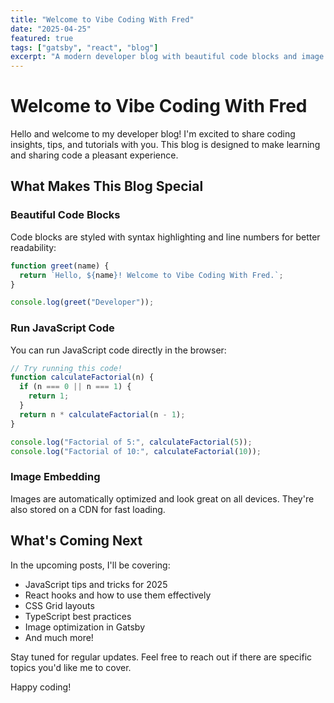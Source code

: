 ```yaml
---
title: "Welcome to Vibe Coding With Fred"
date: "2025-04-25"
featured: true
tags: ["gatsby", "react", "blog"]
excerpt: "A modern developer blog with beautiful code blocks and image embedding."
---
```


# Welcome to Vibe Coding With Fred

Hello and welcome to my developer blog! I'm excited to share coding insights, tips, and tutorials with you. This blog is designed to make learning and sharing code a pleasant experience.

## What Makes This Blog Special

### Beautiful Code Blocks

Code blocks are styled with syntax highlighting and line numbers for better readability:

```javascript
function greet(name) {
  return `Hello, ${name}! Welcome to Vibe Coding With Fred.`;
}

console.log(greet("Developer"));
```

### Run JavaScript Code

You can run JavaScript code directly in the browser:

```javascript
// Try running this code!
function calculateFactorial(n) {
  if (n === 0 || n === 1) {
    return 1;
  }
  return n * calculateFactorial(n - 1);
}

console.log("Factorial of 5:", calculateFactorial(5));
console.log("Factorial of 10:", calculateFactorial(10));
```

### Image Embedding

Images are automatically optimized and look great on all devices. They're also stored on a CDN for fast loading.

## What's Coming Next

In the upcoming posts, I'll be covering:

- JavaScript tips and tricks for 2025
- React hooks and how to use them effectively
- CSS Grid layouts
- TypeScript best practices
- Image optimization in Gatsby
- And much more!

Stay tuned for regular updates. Feel free to reach out if there are specific topics you'd like me to cover.

Happy coding!
